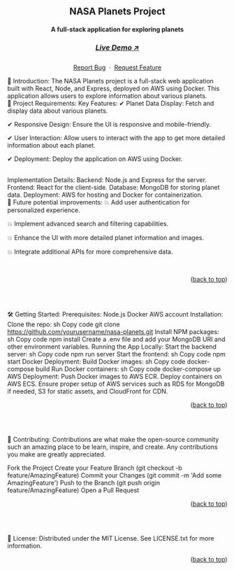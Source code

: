 <a name="readme-top"></a>

<!-- -------------------------------------------------------------------------- -->
<!-- HEADING STUFF  -->
<div align="center">
  <h2>NASA Planets Project</h2>
  <h4>A full-stack application for exploring planets</h4>
  <h3> 
    <a href='https://your-live-demo-link.com/' target='_blank'>
      <h5>Live Demo ↗</h5>
    </a>
  </h3>
  <p align="center">
    <a href="https://github.com/yourusername/nasa-planets/issues">Report Bug</a>
    &nbsp;·&nbsp;
    <a href="https://github.com/yourusername/nasa-planets/issues">Request Feature</a>
  </p>
</div>
<!-- -------------------------------------------------------------------------- -->
👋 Introduction:
The NASA Planets project is a full-stack web application built with React, Node, and Express, deployed on AWS using Docker. This application allows users to explore information about various planets.

<br/>
<!-- -------------------------------------------------------------------------- -->
<!-- DEMO IMAGES  -->
<!-- <div align=center>
<a href='https://your-live-demo-link.com/' align=center>
    <img src="./src/assets/GitHub/mobile-demo.png" alt="Demo-Mobile-View" title="Demo-Image-Mobile" width="170" height="255">    
    <img src="./src/assets/GitHub/desktop-demo.png" alt="Demo-Desktop-View" title="Demo-Image-Desktop" width="400" height="250"> 
</a>
</div>
<br> -->
<!-- -------------------------------------------------------------------------- -->
🔑 Project Requirements:
Key Features:
✔ Planet Data Display: Fetch and display data about various planets.

✔ Responsive Design: Ensure the UI is responsive and mobile-friendly.

✔ User Interaction: Allow users to interact with the app to get more detailed information about each planet.

✔ Deployment: Deploy the application on AWS using Docker.

<br/>
Implementation Details:
Backend: Node.js and Express for the server.
Frontend: React for the client-side.
Database: MongoDB for storing planet data.
Deployment: AWS for hosting and Docker for containerization.
<br/>
<!-- -------------------------------------------------------------------------- -->
🎯 Future potential improvements:
💥 Add user authentication for personalized experience.

💥 Implement advanced search and filtering capabilities.

💥 Enhance the UI with more detailed planet information and images.

💥 Integrate additional APIs for more comprehensive data.

<br/>
<!-- -------------------------------------------------------------------------- -->
<p align="right">(<a href="#readme-top">back to top</a>)</p>
<br/> <br/>

🛠️ Getting Started:
Prerequisites:
Node.js
Docker
AWS account
Installation:
Clone the repo:
sh
Copy code
git clone https://github.com/yourusername/nasa-planets.git
Install NPM packages:
sh
Copy code
npm install
Create a .env file and add your MongoDB URI and other environment variables.
Running the App Locally:
Start the backend server:
sh
Copy code
npm run server
Start the frontend:
sh
Copy code
npm start
Docker Deployment:
Build Docker images:
sh
Copy code
docker-compose build
Run Docker containers:
sh
Copy code
docker-compose up
AWS Deployment:
Push Docker images to AWS ECR.
Deploy containers on AWS ECS.
Ensure proper setup of AWS services such as RDS for MongoDB if needed, S3 for static assets, and CloudFront for CDN.
<!-- -------------------------------------------------------------------------- -->
<p align="right">(<a href="#readme-top">back to top</a>)</p>
<br/> <br/>

🤝 Contributing:
Contributions are what make the open-source community such an amazing place to be learn, inspire, and create. Any contributions you make are greatly appreciated.

Fork the Project
Create your Feature Branch (git checkout -b feature/AmazingFeature)
Commit your Changes (git commit -m 'Add some AmazingFeature')
Push to the Branch (git push origin feature/AmazingFeature)
Open a Pull Request
<!-- -------------------------------------------------------------------------- -->
<p align="right">(<a href="#readme-top">back to top</a>)</p>
<br/> <br/>

📄 License:
Distributed under the MIT License. See LICENSE.txt for more information.

<!-- -------------------------------------------------------------------------- -->
<p align="right">(<a href="#readme-top">back to top</a>)</p>